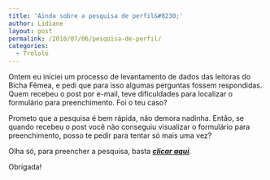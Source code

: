 ```yaml
---
title: 'Ainda sobre a pesquisa de perfil&#8230;'
author: Lidiane
layout: post
permalink: /2010/07/06/pesquisa-de-perfil/
categories:
  - Trololó
---
```

Ontem eu iniciei um processo de levantamento de dados das leitoras do Bicha Fêmea, e pedi que para isso algumas perguntas fossem respondidas. Quem recebeu o post por e-mail, teve dificuldades para localizar o formulário para preenchimento. Foi o teu caso?<!--more-->

Prometo que a pesquisa é bem rápida, não demora nadinha. Então, se quando recebeu o post você não conseguiu visualizar o formulário para preenchimento, posso te pedir para tentar só mais uma vez?

Olha só, para preencher a pesquisa, basta **_<a href="http://www.trololodemulher.com.br/2010/07/05/perfil-leitoras-bicha-femea/" target="_self">clicar aqui</a>_**.

Obrigada!